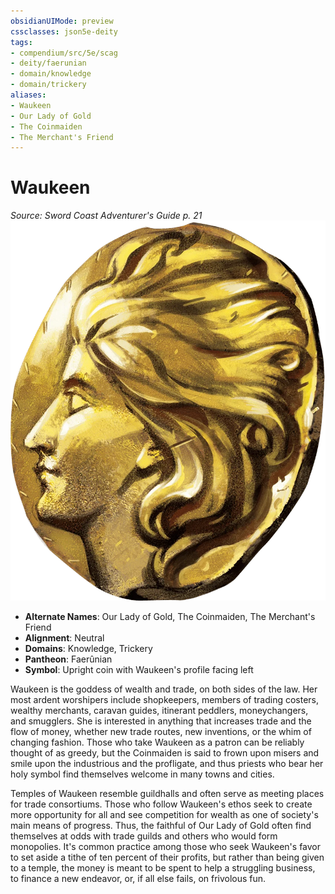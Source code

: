 ```yaml
---
obsidianUIMode: preview
cssclasses: json5e-deity
tags:
- compendium/src/5e/scag
- deity/faerunian
- domain/knowledge
- domain/trickery
aliases: 
- Waukeen
- Our Lady of Gold
- The Coinmaiden
- The Merchant's Friend
---
```

# Waukeen
*Source: Sword Coast Adventurer's Guide p. 21* 
![](/3-Mechanics/CLI/deities/img/scag-symbol-of-waukeen.webp#symbol)

- **Alternate Names**: Our Lady of Gold, The Coinmaiden, The Merchant's Friend
- **Alignment**: Neutral
- **Domains**: Knowledge, Trickery
- **Pantheon**: Faerûnian
- **Symbol**: Upright coin with Waukeen's profile facing left

Waukeen is the goddess of wealth and trade, on both sides of the law. Her most ardent worshipers include shopkeepers, members of trading costers, wealthy merchants, caravan guides, itinerant peddlers, moneychangers, and smugglers. She is interested in anything that increases trade and the flow of money, whether new trade routes, new inventions, or the whim of changing fashion. Those who take Waukeen as a patron can be reliably thought of as greedy, but the Coinmaiden is said to frown upon misers and smile upon the industrious and the profligate, and thus priests who bear her holy symbol find themselves welcome in many towns and cities.

Temples of Waukeen resemble guildhalls and often serve as meeting places for trade consortiums. Those who follow Waukeen's ethos seek to create more opportunity for all and see competition for wealth as one of society's main means of progress. Thus, the faithful of Our Lady of Gold often find themselves at odds with trade guilds and others who would form monopolies. It's common practice among those who seek Waukeen's favor to set aside a tithe of ten percent of their profits, but rather than being given to a temple, the money is meant to be spent to help a struggling business, to finance a new endeavor, or, if all else fails, on frivolous fun.